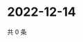 # 2022-12-14

共 0 条

<!-- BEGIN WEIBO -->
<!-- 最后更新时间 Wed Dec 14 2022 22:00:44 GMT+0800 (China Standard Time) -->

<!-- END WEIBO -->
